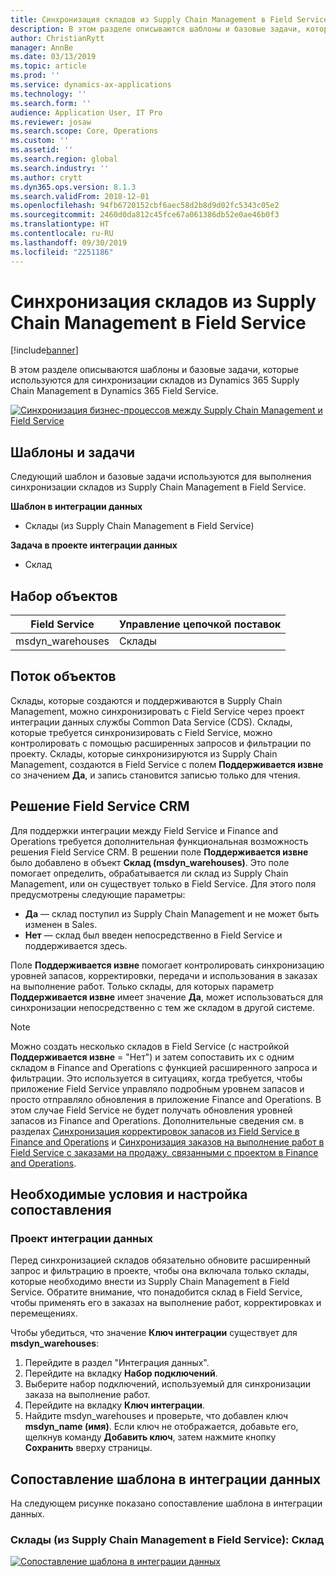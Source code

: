 ```yaml
---
title: Синхронизация складов из Supply Chain Management в Field Service
description: В этом разделе описываются шаблоны и базовые задачи, которые используются для синхронизации складов из Dynamics 365 Supply Chain Management в Dynamics 365 Field Service.
author: ChristianRytt
manager: AnnBe
ms.date: 03/13/2019
ms.topic: article
ms.prod: ''
ms.service: dynamics-ax-applications
ms.technology: ''
ms.search.form: ''
audience: Application User, IT Pro
ms.reviewer: josaw
ms.search.scope: Core, Operations
ms.custom: ''
ms.assetid: ''
ms.search.region: global
ms.search.industry: ''
ms.author: crytt
ms.dyn365.ops.version: 8.1.3
ms.search.validFrom: 2018-12-01
ms.openlocfilehash: 94fb6720152cbf6aec58d2b8d9d02fc5343c05e2
ms.sourcegitcommit: 2460d0da812c45fce67a061386db52e0ae46b0f3
ms.translationtype: HT
ms.contentlocale: ru-RU
ms.lasthandoff: 09/30/2019
ms.locfileid: "2251186"
---
```

# <a name="synchronize-warehouses-from-supply-chain-management-to-field-service"></a>Синхронизация складов из Supply Chain Management в Field Service

[!include[banner](../includes/banner.md)]

В этом разделе описываются шаблоны и базовые задачи, которые используются для синхронизации складов из Dynamics 365 Supply Chain Management в Dynamics 365 Field Service.

[![Синхронизация бизнес-процессов между Supply Chain Management и Field Service](./media/FSWarehouseOW.png)](./media/FSWarehouseOW.png)

## <a name="templates-and-tasks"></a>Шаблоны и задачи
Следующий шаблон и базовые задачи используются для выполнения синхронизации складов из Supply Chain Management в Field Service.

**Шаблон в интеграции данных**
- Склады (из Supply Chain Management в Field Service)

**Задача в проекте интеграции данных**
- Склад

## <a name="entity-set"></a>Набор объектов
| Field Service    | Управление цепочкой поставок                 |
|------------------|----------------------------------------|
| msdyn_warehouses | Склады                             |

## <a name="entity-flow"></a>Поток объектов
Склады, которые создаются и поддерживаются в Supply Chain Management, можно синхронизировать с Field Service через проект интеграции данных службы Common Data Service (CDS). Склады, которые требуется синхронизировать с Field Service, можно контролировать с помощью расширенных запросов и фильтрации по проекту. Склады, которые синхронизируются из Supply Chain Management, создаются в Field Service с полем **Поддерживается извне** со значением **Да**, и запись становится записью только для чтения.

## <a name="field-service-crm-solution"></a>Решение Field Service CRM
Для поддержки интеграции между Field Service и Finance and Operations требуется дополнительная функциональная возможность решения Field Service CRM. В решении поле **Поддерживается извне** было добавлено в объект **Склад (msdyn_warehouses)**. Это поле помогает определить, обрабатывается ли склад из Supply Chain Management, или он существует только в Field Service. Для этого поля предусмотрены следующие параметры:
- **Да** — склад поступил из Supply Chain Management и не может быть изменен в Sales.
- **Нет** — склад был введен непосредственно в Field Service и поддерживается здесь.

Поле **Поддерживается извне** помогает контролировать синхронизацию уровней запасов, корректировки, передачи и использования в заказах на выполнение работ. Только склады, для которых параметр **Поддерживается извне** имеет значение **Да**, может использоваться для синхронизации непосредственно с тем же складом в другой системе. 

> [!NOTE]
> Можно создать несколько складов в Field Service (с настройкой **Поддерживается извне** = "Нет") и затем сопоставить их с одним складом в Finance and Operations с функцией расширенного запроса и фильтрации. Это используется в ситуациях, когда требуется, чтобы приложение Field Service управляло подробным уровнем запасов и просто отправляло обновления в приложение Finance and Operations. В этом случае Field Service не будет получать обновления уровней запасов из Finance and Operations. Дополнительные сведения см. в разделах [Синхронизация корректировок запасов из Field Service в Finance and Operations](https://docs.microsoft.com/dynamics365/unified-operations/supply-chain/sales-marketing/synchronize-inventory-adjustments) и [Синхронизация заказов на выполнение работ в Field Service с заказами на продажу, связанными с проектом в Finance and Operations](https://docs.microsoft.com/dynamics365/unified-operations/supply-chain/sales-marketing/field-service-work-order).

## <a name="prerequisites-and-mapping-setup"></a>Необходимые условия и настройка сопоставления
### <a name="data-integration-project"></a>Проект интеграции данных
Перед синхронизацией складов обязательно обновите расширенный запрос и фильтрацию в проекте, чтобы она включала только склады, которые необходимо внести из Supply Chain Management в Field Service. Обратите внимание, что понадобится склад в Field Service, чтобы применять его в заказах на выполнение работ, корректировках и перемещениях.  

Чтобы убедиться, что значение **Ключ интеграции** существует для **msdyn_warehouses**:
1. Перейдите в раздел "Интеграция данных".
2. Перейдите на вкладку **Набор подключений**.
3. Выберите набор подключений, используемый для синхронизации заказа на выполнение работ.
4. Перейдите на вкладку **Ключ интеграции**.
5. Найдите msdyn_warehouses и проверьте, что добавлен ключ **msdyn_name (имя)**. Если ключ не отображается, добавьте его, щелкнув команду **Добавить ключ**, затем нажмите кнопку **Сохранить** вверху страницы.

## <a name="template-mapping-in-data-integration"></a>Сопоставление шаблона в интеграции данных

На следующем рисунке показано сопоставление шаблона в интеграции данных.

### <a name="warehouses-supply-chain-management-to-field-service-warehouse"></a>Склады (из Supply Chain Management в Field Service): Склад

[![Сопоставление шаблона в интеграции данных](./media/Warehouse1.png)](./media/Warehouse1.png)

